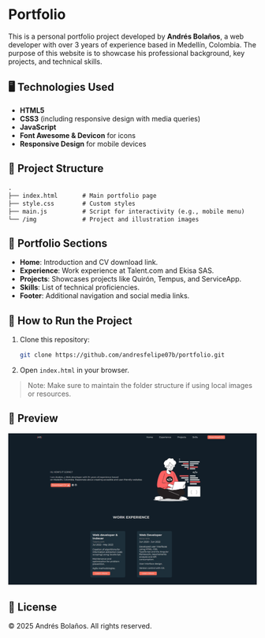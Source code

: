 # Portfolio

This is a personal portfolio project developed by **Andrés Bolaños**, a web developer with over 3 years of experience based in Medellín, Colombia. The purpose of this website is to showcase his professional background, key projects, and technical skills.

## 🖥️ Technologies Used

- **HTML5**  
- **CSS3** (including responsive design with media queries)
- **JavaScript**
- **Font Awesome & Devicon** for icons
- **Responsive Design** for mobile devices

## 📁 Project Structure

```
.
├── index.html       # Main portfolio page
├── style.css        # Custom styles
├── main.js          # Script for interactivity (e.g., mobile menu)
└── /img             # Project and illustration images
```

## 🧠 Portfolio Sections

- **Home**: Introduction and CV download link.
- **Experience**: Work experience at Talent.com and Ekisa SAS.
- **Projects**: Showcases projects like Quirón, Tempus, and ServiceApp.
- **Skills**: List of technical proficiencies.
- **Footer**: Additional navigation and social media links.

## 🚀 How to Run the Project

1. Clone this repository:
   ```bash
   git clone https://github.com/andresfelipe07b/portfolio.git
   ```
2. Open `index.html` in your browser.

> Note: Make sure to maintain the folder structure if using local images or resources.

## 📸 Preview

![Portfolio Screenshot](./img/preview.png)

## 📄 License

© 2025 Andrés Bolaños. All rights reserved.